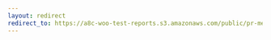 ```yaml
---
layout: redirect
redirect_to: https://a8c-woo-test-reports.s3.amazonaws.com/public/pr-merge/38872/api/index.html
---
```

